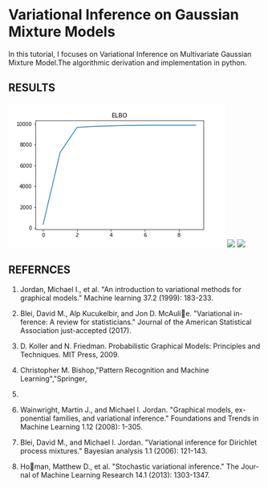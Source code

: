 # Variational Inference on Gaussian Mixture Models
In this tutorial,  I focuses on Variational Inference on Multivariate Gaussian Mixture Model.The algorithmic derivation and implementation in python.

## RESULTS
<img src="Code/Plots/ds1/elbo.png"></img> 
<img src="Code/Plots/ds1/elbotrue data.png"></img>
<img src="Code/Plots/ds1/elboposterior.png"></img>


## REFERNCES

1. Jordan, Michael I., et al. "An introduction to variational methods for
graphical models." Machine learning 37.2 (1999): 183-233.


2. Blei, David M., Alp Kucukelbir, and Jon D. McAulie. "Variational in-
ference: A review for statisticians." Journal of the American Statistical
Association just-accepted (2017).


3. D. Koller and N. Friedman. Probabilistic Graphical Models: Principles
and Techniques. MIT Press, 2009.


4. Christopher M. Bishop,"Pattern Recognition and Machine Learning","Springer,
2006.


5. Wainwright, Martin J., and Michael I. Jordan. "Graphical models, ex-
ponential families, and variational inference." Foundations and Trends in
Machine Learning 1.12 (2008): 1-305.


6. Blei, David M., and Michael I. Jordan. "Variational inference for Dirichlet
process mixtures." Bayesian analysis 1.1 (2006): 121-143.


7. Homan, Matthew D., et al. "Stochastic variational inference." The Jour-
nal of Machine Learning Research 14.1 (2013): 1303-1347.


